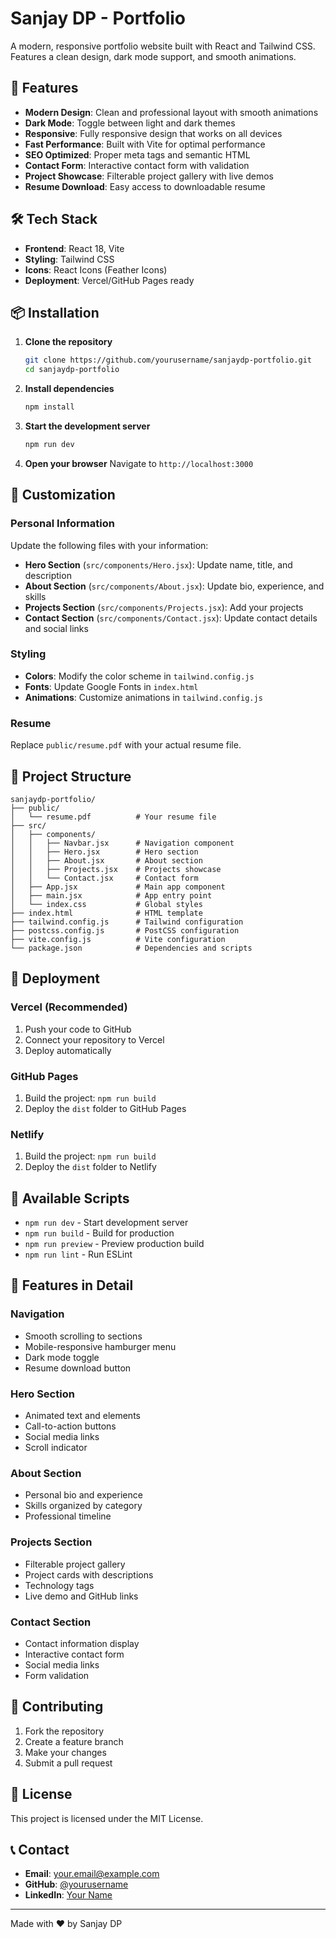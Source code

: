 # Sanjay DP - Portfolio

A modern, responsive portfolio website built with React and Tailwind CSS. Features a clean design, dark mode support, and smooth animations.

## 🚀 Features

- **Modern Design**: Clean and professional layout with smooth animations
- **Dark Mode**: Toggle between light and dark themes
- **Responsive**: Fully responsive design that works on all devices
- **Fast Performance**: Built with Vite for optimal performance
- **SEO Optimized**: Proper meta tags and semantic HTML
- **Contact Form**: Interactive contact form with validation
- **Project Showcase**: Filterable project gallery with live demos
- **Resume Download**: Easy access to downloadable resume

## 🛠️ Tech Stack

- **Frontend**: React 18, Vite
- **Styling**: Tailwind CSS
- **Icons**: React Icons (Feather Icons)
- **Deployment**: Vercel/GitHub Pages ready

## 📦 Installation

1. **Clone the repository**
   ```bash
   git clone https://github.com/yourusername/sanjaydp-portfolio.git
   cd sanjaydp-portfolio
   ```

2. **Install dependencies**
   ```bash
   npm install
   ```

3. **Start the development server**
   ```bash
   npm run dev
   ```

4. **Open your browser**
   Navigate to `http://localhost:3000`

## 🎨 Customization

### Personal Information
Update the following files with your information:

- **Hero Section** (`src/components/Hero.jsx`): Update name, title, and description
- **About Section** (`src/components/About.jsx`): Update bio, experience, and skills
- **Projects Section** (`src/components/Projects.jsx`): Add your projects
- **Contact Section** (`src/components/Contact.jsx`): Update contact details and social links

### Styling
- **Colors**: Modify the color scheme in `tailwind.config.js`
- **Fonts**: Update Google Fonts in `index.html`
- **Animations**: Customize animations in `tailwind.config.js`

### Resume
Replace `public/resume.pdf` with your actual resume file.

## 📁 Project Structure

```
sanjaydp-portfolio/
├── public/
│   └── resume.pdf          # Your resume file
├── src/
│   ├── components/
│   │   ├── Navbar.jsx      # Navigation component
│   │   ├── Hero.jsx        # Hero section
│   │   ├── About.jsx       # About section
│   │   ├── Projects.jsx    # Projects showcase
│   │   └── Contact.jsx     # Contact form
│   ├── App.jsx             # Main app component
│   ├── main.jsx            # App entry point
│   └── index.css           # Global styles
├── index.html              # HTML template
├── tailwind.config.js      # Tailwind configuration
├── postcss.config.js       # PostCSS configuration
├── vite.config.js          # Vite configuration
└── package.json            # Dependencies and scripts
```

## 🚀 Deployment

### Vercel (Recommended)
1. Push your code to GitHub
2. Connect your repository to Vercel
3. Deploy automatically

### GitHub Pages
1. Build the project: `npm run build`
2. Deploy the `dist` folder to GitHub Pages

### Netlify
1. Build the project: `npm run build`
2. Deploy the `dist` folder to Netlify

## 📝 Available Scripts

- `npm run dev` - Start development server
- `npm run build` - Build for production
- `npm run preview` - Preview production build
- `npm run lint` - Run ESLint

## 🎯 Features in Detail

### Navigation
- Smooth scrolling to sections
- Mobile-responsive hamburger menu
- Dark mode toggle
- Resume download button

### Hero Section
- Animated text and elements
- Call-to-action buttons
- Social media links
- Scroll indicator

### About Section
- Personal bio and experience
- Skills organized by category
- Professional timeline

### Projects Section
- Filterable project gallery
- Project cards with descriptions
- Technology tags
- Live demo and GitHub links

### Contact Section
- Contact information display
- Interactive contact form
- Social media links
- Form validation

## 🤝 Contributing

1. Fork the repository
2. Create a feature branch
3. Make your changes
4. Submit a pull request

## 📄 License

This project is licensed under the MIT License.

## 📞 Contact

- **Email**: your.email@example.com
- **GitHub**: [@yourusername](https://github.com/yourusername)
- **LinkedIn**: [Your Name](https://linkedin.com/in/yourusername)

---

Made with ❤️ by Sanjay DP
